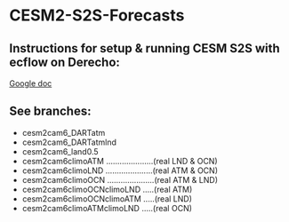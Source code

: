 # CESM2-S2S-Forecasts

## Instructions for setup & running CESM S2S with ecflow on Derecho:
[Google doc](https://docs.google.com/document/d/1IoL9e2kJpaOti4ffUkQonksm3PnUpS8cNwiV3WQxmgM/edit)

## See branches:
* cesm2cam6_DARTatm
* cesm2cam6_DARTatmlnd
* cesm2cam6_land0.5
* cesm2cam6climoATM .....................(real LND & OCN)
* cesm2cam6climoLND .....................(real ATM & OCN)
* cesm2cam6climoOCN .....................(real ATM & LND)
* cesm2cam6climoOCNclimoLND  .....(real ATM)
* cesm2cam6climoOCNclimoATM  .....(real LND)
* cesm2cam6climoATMclimoLND  .....(real OCN)
